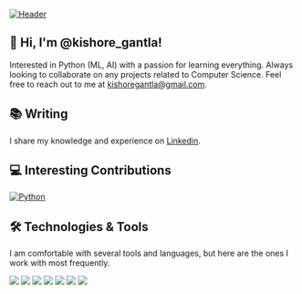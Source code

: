 [![Header](https://github.com/kishoregantla/kishoregantla/blob/master/banner.png?raw=true "Header")](https://github.com/kishoregantla)

## 👋 Hi, I'm @kishore_gantla!
Interested in Python (ML, AI) with a passion for learning everything. Always looking to collaborate on any projects related to Computer Science. Feel free to reach out to me at kishoregantla@gmail.com.

## 📚 Writing
I share my knowledge and experience on [Linkedin]([https://dev.to/kishoregantla](https://www.linkedin.com/in/gantla-kishore-67137b11b/)).

## 💻 Interesting Contributions
[![Python](https://github-readme-stats.vercel.app/api/pin/?username=kishoregantla&repo=python-projects&theme=dark&show_owner=true)](https://github.com/kishoregantla/python-projects/pull/1)

## 🛠️ Technologies & Tools
I am comfortable with several tools and languages, but here are the ones I work with most frequently.

![](https://img.shields.io/badge/Code-Python-informational?style=flat&color=informational&logo=python)
![](https://img.shields.io/badge/Code-JavaScript-informational?style=flat&color=informational&logo=javascript)
![](https://img.shields.io/badge/Code-HTML-informational?style=flat&color=informational&logo=html5)
![](https://img.shields.io/badge/Code-CSS-informational?style=flat&color=informational&logo=css3)
![](https://img.shields.io/badge/Tool-Docker-informational?style=flat&color=warning&logo=docker)
![](https://img.shields.io/badge/Tool-Jupyter-informational?style=flat&color=warning&logo=jupyter)
![](https://img.shields.io/badge/Tool-TensorFlow-informational?style=flat&color=warning&logo=tensorflow)
